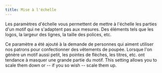 ```yaml
---
title: Mise à l'échelle
---
```


Les paramètres d'échelle vous permettent de mettre à l'échelle les parties d'un motif qui ne s'adaptent pas aux mesures. Des éléments tels que les logos, la largeur des lignes, la taille des polices, etc.

Ce paramètre a été ajouté à la demande de personnes qui aiment utiliser nos patrons pour confectionner des vêtements de poupée. Lorsque l'on génère un motif aussi petit, les pointes de flèches, les titres, etc. ont tendance à masquer une grande partie du motif. This setting allows you to scale them down or -- if you so wish -- scale them up.

